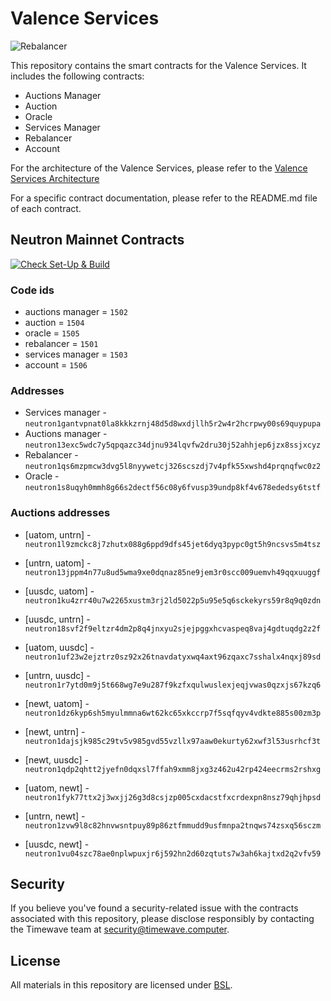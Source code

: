 # Valence Services
![Rebalancer](https://www.valence.zone/img/rebalancer.svg)


This repository contains the smart contracts for the Valence Services. It includes the following contracts:
- Auctions Manager
- Auction
- Oracle
- Services Manager
- Rebalancer
- Account

For the architecture of the Valence Services, please refer to the [Valence Services Architecture](./architecture.md)

For a specific contract documentation, please refer to the README.md file of each contract.

## Neutron Mainnet Contracts

[![Check Set-Up & Build](https://github.com/timewave-computer/valence-services/actions/workflows/check.yml/badge.svg)](https://github.com/timewave-computer/valence-services/actions/workflows/check.yml)

### Code ids

- auctions manager = `1502`
- auction = `1504`
- oracle = `1505`
- rebalancer = `1501`
- services manager = `1503`
- account = `1506`

### Addresses

- Services manager - `neutron1gantvpnat0la8kkkzrnj48d5d8wxdjllh5r2w4r2hcrpwy00s69quypupa`
- Auctions manager - `neutron13exc5wdc7y5qpqazc34djnu934lqvfw2dru30j52ahhjep6jzx8ssjxcyz`
- Rebalancer - `neutron1qs6mzpmcw3dvg5l8nyywetcj326scszdj7v4pfk55xwshd4prqnqfwc0z2`
- Oracle - `neutron1s8uqyh0mmh8g66s2dectf56c08y6fvusp39undp8kf4v678ededsy6tstf`

### Auctions addresses

- [uatom, untrn] - `neutron1l9zmckc8j7zhutx088g6ppd9dfs45jet6dyq3pypc0gt5h9ncsvs5m4tsz`
- [untrn, uatom] - `neutron13jppm4n77u8ud5wma9xe0dqnaz85ne9jem3r0scc009uemvh49qqxuuggf`

- [uusdc, uatom] - `neutron1ku4zrr40u7w2265xustm3rj2ld5022p5u95e5q6sckekyrs59r8q9q0zdn`
- [uusdc, untrn] - `neutron18svf2f9eltzr4dm2p8q4jnxyu2sjejpggxhcvaspeq8vaj4gdtuqdg2z2f`
- [uatom, uusdc] - `neutron1uf23w2ejztrz0sz92x26tnavdatyxwq4axt96zqaxc7sshalx4nqxj89sd`
- [untrn, uusdc] - `neutron1r7ytd0m9j5t668wg7e9u287f9kzfxqulwuslexjeqjvwas0qzxjs67kzq6`

- [newt, uatom] - `neutron1dz6kyp6sh5myulmmna6wt62kc65xkccrp7f5sqfqyv4vdkte885s00zm3p`
- [newt, untrn] - `neutron1dajsjk985c29tv5v985gvd55vzllx97aaw0ekurty62xwf3l53usrhcf3t`
- [newt, uusdc] - `neutron1qdp2qhtt2jyefn0dqxsl7ffah9xmm8jxg3z462u42rp424eecrms2rshxg`
- [uatom, newt] - `neutron1fyk77ttx2j3wxjj26g3d8csjzp005cxdacstfxcrdexpn8nsz79qhjhpsd`
- [untrn, newt] - `neutron1zvw9l8c82hnvwsntpuy89p86ztfmmudd9usfmnpa2tnqws74zsxq56sczm`
- [uusdc, newt] - `neutron1vu04szc78ae0nplwpuxjr6j592hn2d60zqtuts7w3ah6kajtxd2q2vfv59`

## Security

If you believe you've found a security-related issue with the contracts associated with this repository, please disclose responsibly by contacting the Timewave team at [security@timewave.computer](mailto:security@timewave.computer).

## License

All materials in this repository are licensed under [BSL](./LICENSE).